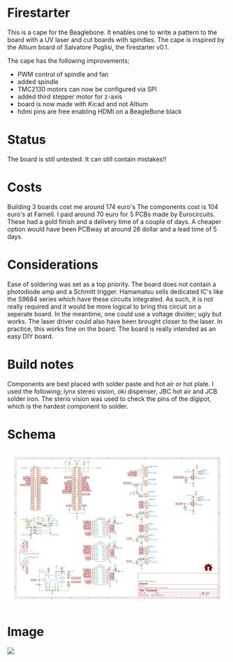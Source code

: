 # Firestarter
This is a cape for the Beaglebone. It enables one to write a pattern to the board with a UV laser and cut boards with spindles.
The cape is inspired by the Altium board of Salvatore Puglisi, the firestarter v0.1.

The cape has the following improvements;
 - PWM control of spindle and fan
 - added spindle
 - TMC2130 motors can now be configured via SPI
 - added third stepper motor for z-axis
 - board is now made with Kicad and not Altium
 - hdmi pins are free enabling HDMI on a BeagleBone black
 
# Status
The board is still untested. It can still contain mistakes!!

# Costs
Building 3 boards cost me around 174 euro's The components cost is 104 euro's at Farnell. I paid around 70 euro for 5 PCBs made by Eurocircuits. These had a gold finish and a delivery time of a couple of days. A cheaper option would have been PCBway at around 26 dollar and a lead time of 5 days.

# Considerations
Ease of soldering was set as a top priority. The board does not contain a photodiode amp and a Schmitt trigger. Hamamatsu sells dedicated IC's like the S9684 series which have these circuits integrated. As such, it is not really required and it would be more logical to bring this circuit on a seperate board. In the meantime, one could use a voltage divider; ugly but works.
The laser driver could also have been brought closer to the laser. In practice, this works fine on the board.
The board is really intended as an easy DIY board.

# Build notes
Components are best placed with solder paste and hot air or hot plate. I used the following; lynx stereo vision, oki dispenser, JBC hot air and JCB solder iron. The sterio vision was used to check the pins of the digipot, which is the hardest component to solder.

# Schema

![](/images/BeagleBone-Black-Cape.svg)

# Image
![](/images/pcbboard_populated.jpg)






